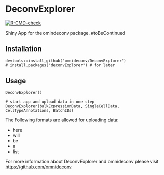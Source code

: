 # DeconvExplorer

[![R-CMD-check](https://github.com/omnideconv/DeconvExplorer/actions/workflows/R-CMD-check.yaml/badge.svg?branch=master)](https://github.com/omnideconv/DeconvExplorer/actions/workflows/R-CMD-check.yaml)

Shiny App for the omindeconv package. #toBeContinued


## Installation 
```
devtools::install_github("omnideconv/DeconvExplorer")
# install.packages("deconvExplorer") # for later
```

## Usage 

```
DeconvExplorer()

# start app and upload data in one step 
DeconvExplorer(bulkExpressionData, SingleCellData, CellTypeAnnotations, BatchIDs)
```

The Following formats are allowed for uploading data: 
- here 
- will 
- be 
- a 
- list

For more information about DeconvExplorer and omnideconv please visit https://github.com/omnideconv
